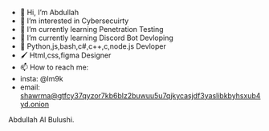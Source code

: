 - 👋 Hi, I’m Abdullah
- 👀 I’m interested in Cybersecuirty
- 🌱 I’m currently learning Penetration Testing
- 💞️ I’m currently learning Discord Bot Devloping
- 🐍 Python,js,bash,c#,c++,c,node.js Devloper
- 🖌️ Html,css,figma Designer 
- 📫 How to reach me: 
 - insta: @lm9k
 - email: shawrma@gtfcy37qyzor7kb6blz2buwuu5u7qjkycasjdf3yaslibkbyhsxub4yd.onion

  Abdullah Al Bulushi.
